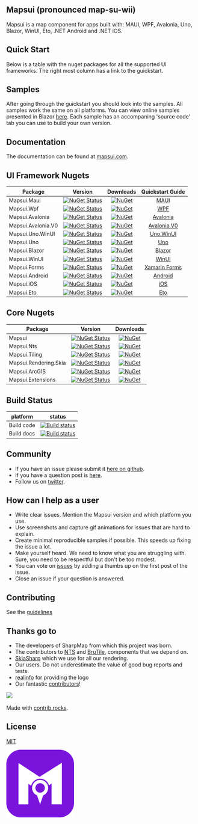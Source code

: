 ## Mapsui (pronounced map-su-wii)

Mapsui is a map component for apps built with: MAUI, WPF, Avalonia, Uno, Blazor, WinUI, Eto, .NET Android and .NET iOS. 

## Quick Start
Below is a table with the nuget packages for all the supported UI frameworks. The right most column has a link to the guickstart.

## Samples
After going through the guickstart you should look into the samples. All samples work the same on all platforms. You can view online samples presented in Blazor [here](https://mapsui.com/samples/). Each sample has an accompaning 'source code' tab you can use to build your own version. 

## Documentation
The documentation can be found at [mapsui.com](https://mapsui.com).

## UI Framework Nugets

| Package | Version  | Downloads | Quickstart Guide |
| ---------------|:-------------:|:-------------:|:------------------------------------------------------------------------------------:|
| Mapsui.Maui   | [![NuGet Status](https://img.shields.io/nuget/v/Mapsui.Maui.svg?style=flat)](https://www.nuget.org/packages/Mapsui.Maui/) | [![NuGet](https://img.shields.io/nuget/dt/Mapsui.Maui.svg)](https://www.nuget.org/packages/Mapsui.Maui) |          [MAUI](https://mapsui.com/documentation/getting-started-maui.html)          |
| Mapsui.Wpf     | [![NuGet Status](https://img.shields.io/nuget/v/Mapsui.Wpf.svg?style=flat)](https://www.nuget.org/packages/Mapsui.Wpf/) |[![NuGet](https://img.shields.io/nuget/dt/Mapsui.Wpf.svg)](https://www.nuget.org/packages/Mapsui.Wpf) |           [WPF](https://mapsui.com/documentation/getting-started-wpf.html)           |
| Mapsui.Avalonia     | [![NuGet Status](https://img.shields.io/nuget/v/Mapsui.Avalonia.svg?style=flat)](https://www.nuget.org/packages/Mapsui.Avalonia/) |[![NuGet](https://img.shields.io/nuget/dt/Mapsui.Avalonia.svg)](https://www.nuget.org/packages/Mapsui.Avalonia) |      [Avalonia](https://mapsui.com/documentation/getting-started-avalonia.html)      |
| Mapsui.Avalonia.V0     | [![NuGet Status](https://img.shields.io/nuget/v/Mapsui.Avalonia.V0.svg?style=flat)](https://www.nuget.org/packages/Mapsui.Avalonia.V0/) |[![NuGet](https://img.shields.io/nuget/dt/Mapsui.Avalonia.V0.svg)](https://www.nuget.org/packages/Mapsui.Avalonia.V0) |      [Avalonia.V0](https://mapsui.com/documentation/getting-started-avalonia.html)      |
| Mapsui.Uno.WinUI     | [![NuGet Status](https://img.shields.io/nuget/v/Mapsui.Uno.WinUI.svg?style=flat)](https://www.nuget.org/packages/Mapsui.Uno.WinUI/) |[![NuGet](https://img.shields.io/nuget/dt/Mapsui.Uno.WinUI.svg)](https://www.nuget.org/packages/Mapsui.Uno.WinUI) |     [Uno.WinUI](https://mapsui.com/documentation/getting-started-uno-winui.html)     |
| Mapsui.Uno     | [![NuGet Status](https://img.shields.io/nuget/v/Mapsui.Uno.svg?style=flat)](https://www.nuget.org/packages/Mapsui.Uno/) |[![NuGet](https://img.shields.io/nuget/dt/Mapsui.Uno.svg)](https://www.nuget.org/packages/Mapsui.Uno) |           [Uno](https://mapsui.com/documentation/getting-started-uno.html)           |
| Mapsui.Blazor     | [![NuGet Status](https://img.shields.io/nuget/v/Mapsui.Blazor.svg?style=flat)](https://www.nuget.org/packages/Mapsui.Blazor/) |[![NuGet](https://img.shields.io/nuget/dt/Mapsui.Blazor.svg)](https://www.nuget.org/packages/Mapsui.Blazor) |        [Blazor](https://mapsui.com/documentation/getting-started-blazor.html)        |
| Mapsui.WinUI     | [![NuGet Status](https://img.shields.io/nuget/v/Mapsui.WinUI.svg?style=flat)](https://www.nuget.org/packages/Mapsui.WinUI/) |[![NuGet](https://img.shields.io/nuget/dt/Mapsui.WinUI.svg)](https://www.nuget.org/packages/Mapsui.WinUI) |         [WinUI](https://mapsui.com/documentation/getting-started-winui.html)         |
| Mapsui.Forms   | [![NuGet Status](https://img.shields.io/nuget/v/Mapsui.Forms.svg?style=flat)](https://www.nuget.org/packages/Mapsui.Forms/) | [![NuGet](https://img.shields.io/nuget/dt/Mapsui.Forms.svg)](https://www.nuget.org/packages/Mapsui.Forms) | [Xamarin Forms](https://mapsui.com/documentation/getting-started-xamarin-forms.html) |
| Mapsui.Android | [![NuGet Status](https://img.shields.io/nuget/v/Mapsui.Android.svg?style=flat)](https://www.nuget.org/packages/Mapsui.Android/) |[![NuGet](https://img.shields.io/nuget/dt/Mapsui.Android.svg)](https://www.nuget.org/packages/Mapsui.Android) |       [Android](https://mapsui.com/documentation/getting-started-android.html)       |
| Mapsui.iOS     | [![NuGet Status](https://img.shields.io/nuget/v/Mapsui.iOS.svg?style=flat)](https://www.nuget.org/packages/Mapsui.iOS/) |[![NuGet](https://img.shields.io/nuget/dt/Mapsui.iOS.svg)](https://www.nuget.org/packages/Mapsui.iOS) |           [iOS](https://mapsui.com/documentation/getting-started-ios.html)           |
| Mapsui.Eto     | [![NuGet Status](https://img.shields.io/nuget/v/Mapsui.Eto.svg?style=flat)](https://www.nuget.org/packages/Mapsui.Eto/) |[![NuGet](https://img.shields.io/nuget/dt/Mapsui.Eto.svg)](https://www.nuget.org/packages/Mapsui.Eto) |           [Eto](https://mapsui.com/documentation/getting-started-eto.html)           |

## Core Nugets

| Package | Version  | Downloads |
| ---------------|:-------------:|:-------------:|
| Mapsui         | [![NuGet Status](https://img.shields.io/nuget/v/Mapsui.svg?style=flat)](https://www.nuget.org/packages/Mapsui/) | [![NuGet](https://img.shields.io/nuget/dt/Mapsui.svg)](https://www.nuget.org/packages/Mapsui) |
| Mapsui.Nts | [![NuGet Status](https://img.shields.io/nuget/v/Mapsui.Nts.svg?style=flat)](https://www.nuget.org/packages/Mapsui.Nts/) | [![NuGet](https://img.shields.io/nuget/dt/Mapsui.Nts.svg)](https://www.nuget.org/packages/Mapsui.Nts) |
| Mapsui.Tiling | [![NuGet Status](https://img.shields.io/nuget/v/Mapsui.Tiling.svg?style=flat)](https://www.nuget.org/packages/Mapsui.Tiling/) | [![NuGet](https://img.shields.io/nuget/dt/Mapsui.Tiling.svg)](https://www.nuget.org/packages/Mapsui.Tiling) |
| Mapsui.Rendering.Skia | [![NuGet Status](https://img.shields.io/nuget/v/Mapsui.Rendering.Skia.svg?style=flat)](https://www.nuget.org/packages/Mapsui.Rendering.Skia/) | [![NuGet](https://img.shields.io/nuget/dt/Mapsui.Rendering.Skia.svg)](https://www.nuget.org/packages/Mapsui.Rendering.Skia) |
| Mapsui.ArcGIS | [![NuGet Status](https://img.shields.io/nuget/v/Mapsui.ArcGIS.svg?style=flat)](https://www.nuget.org/packages/Mapsui.ArcGIS/) | [![NuGet](https://img.shields.io/nuget/dt/Mapsui.ArcGIS.svg)](https://www.nuget.org/packages/Mapsui.ArcGIS) |
| Mapsui.Extensions | [![NuGet Status](https://img.shields.io/nuget/v/Mapsui.Extensions.svg?style=flat)](https://www.nuget.org/packages/Mapsui.Extensions/) | [![NuGet](https://img.shields.io/nuget/dt/Mapsui.Extensions.svg)](https://www.nuget.org/packages/Mapsui.Extensions) |

## Build Status
| platform | status |
| ------------- |:-------------:|
| Build code | [![Build status](https://github.com/mapsui/mapsui/actions/workflows/dotnet.yml/badge.svg)](https://github.com/Mapsui/Mapsui/actions/workflows/dotnet.yml?query=branch%3Amaster) |
| Build docs | [![Build status](https://github.com/mapsui/mapsui/actions/workflows/dotnet-docs.yml/badge.svg)](https://github.com/Mapsui/Mapsui/actions/workflows/dotnet-docs.yml?query=branch%3Amaster) |

## Community
- If you have an issue please submit it [here on github](https://github.com/mapsui/Mapsui/issues).
- If you have a question post is [here](https://github.com/Mapsui/Mapsui/discussions).
- Follow us on [twitter](https://twitter.com/mapsui).

## How can I help as a user
- Write clear issues. Mention the Mapsui version and which platform you use.
- Use screenshots and capture gif animations for issues that are hard to explain.
- Create minimal reproducible samples if possible. This speeds up fixing the issue a lot.
- Make yourself heard. We need to know what you are struggling with. Sure, you need to be respectful but don't be too modest.
- You can vote on [issues](https://github.com/Mapsui/Mapsui/issues?q=is%3Aopen+sort%3Areactions-%2B1-desc) by adding a thumbs up on the first post of the issue.
- Close an issue if your question is answered.

## Contributing
See the [guidelines](http://mapsui.com/documentation/contributors-guidelines.html)

## Thanks go to
- The developers of SharpMap from which this project was born.
- The contributors to [NTS](https://github.com/NetTopologySuite/NetTopologySuite) and [BruTile](https://github.com/BruTile/BruTile), components that we depend on.
- [SkiaSharp](https://github.com/mono/SkiaSharp) which we use for all our rendering.
- Our users. Do not underestimate the value of good bug reports and tests.
- [realinfo](https://github.com/reallinfo) for providing the logo
- Our fantastic [contributors](https://github.com/Mapsui/Mapsui/graphs/contributors)!
<a href="https://github.com/mapsui/mapsui/graphs/contributors">
  <img src="https://contrib.rocks/image?repo=mapsui/mapsui" />
</a>

Made with [contrib.rocks](https://contrib.rocks).

## License

[MIT](LICENSE)

[<p align="left"><img src="logo/png/icon.png" alt="Mapsui" height="180px"></p>](https://mapsui.com)
